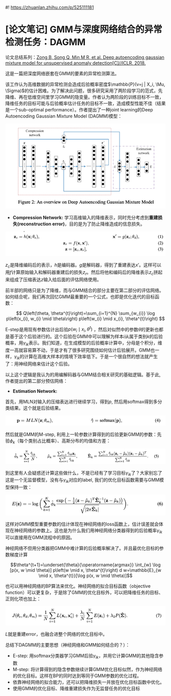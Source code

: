 #! https://zhuanlan.zhihu.com/p/525111181
# [论文笔记] GMM与深度网络结合的异常检测任务：DAGMM

论文总结系列：[Zong B, Song Q, Min M R, et al. Deep autoencoding gaussian mixture model for unsupervised anomaly detection[C]//ICLR. 2018.](https://openreview.net/pdf?id=BJJLHbb0-)

这是一篇把深度网络嵌套在GMM的要素的异常检测算法。

该工作认为高维数据的异常检测会造成后验概率密度$\mathbb{P}(v=j | X_i, \Mu, \Sigma)$的估计困难。为了解决此问题，很多研究采用了两阶段学习的范式，先降维、再在低维空间里学习GMM的隐变量。作者认为两阶段的训练目标不一致，降维任务的目标可能与后验概率估计任务的目标不一致，造成模型性能不佳（结果是一个sub-optimal performance）。作者提出了一种joint learning的Deep Autoencoding Gaussian Mixture Model (DAGMM)模型：

![](https://raw.githubusercontent.com/LouisYZK/picrepo/main/202206051932011.png)

- **Compression Network:** 学习高维输入的降维表示，同时充分考虑到**重建损失(reconstruction error)**，目的是为了防止降维造成的信息损失。

![](https://raw.githubusercontent.com/LouisYZK/picrepo/main/202206051936405.png)

$z_c$是降维编码后的表示，$h$是编码器。$g$是解码器，得到了重建表达$x'$。这样可以用$f$计算原始输入和解码器重建后的损失$z_r$。然后将他和编码后的降维表示$z_c$拼起来组成了压缩表达$z$输入给后面的评估网络使用。

前半部的网络只是为了降维，而与GMM结合的部分主要在第二部分的评估网络。如何结合呢，我们再次回忆GMM最重要的一个公式，也即是优化迭代的目标函数：

$$
Q\left(\theta, \theta^{t}\right)=\sum_{i=1}^{N} \sum_{w_{i}} \log p\left(x_{i}, w_{i} \mid \theta\right) p\left(w_{i} \mid x_{i}, \theta^{t}\right)
$$

E-step是用现有参数估计出后验$p (w_{i} \mid x_{i}, \theta^{t})$ ，然后对似然中的参数$\theta$的更新也都是基于这个后验进行的。这个后验在GMM中可以理解为样本$i$从属于类别$k$的后验概率，用$\gamma_{ik}$表示。我们知道，在生成模型的后验概率计算中，分母是个积分，维度一高就容易算不动，于是才有了很多研究围绕如何估计后验展开。GMM也一样，$\gamma_{ik}$的计算在高维大样本的情境下效率低下。于是一个很自然的想法就产生了：用神经网络来估计这个后验。

以上这个逻辑是我认为的用编解码器与GMM结合相关研究的基础逻辑。基于此, 作者提出的第二部分预估网络：

-  **Estimation Network:** 

首先，用MLN对输入的压缩表达进行继续学习，得到$p$, 然后用softmax得到多分类结果。这个就是后验结果。

![](https://raw.githubusercontent.com/LouisYZK/picrepo/main/202206051950528.png)

然后就是GMM的M-step, 利用上一轮参数计算得到的后验更新GMM的参数：先验$\phi_k$（每个类别占比概率）、高斯分布的均值和方差：

![](https://raw.githubusercontent.com/LouisYZK/picrepo/main/202206051959432.png)

到这里有人会疑惑还计算这些做什么，不是已经有了学习目标$\gamma_{ik}$了？大家别忘了这是一个无监督模型，没有与$\gamma_{ik}$对应的label, 我们的优化目标函数需要与GMM模型保持一致：

![](https://raw.githubusercontent.com/LouisYZK/picrepo/main/202206051959220.png)

这样对GMM模型重要参数的估计体现在神经网络的loss函数上，估计误差就会体现在神经网络的参数上。这也是为什么我们用神经网络分类器得到的后验概率$\gamma_{ik}$可以直接用在GMM流程中的原因。

神经网络不但用分类器把GMM中难计算的后验概率解决了。并且最优化目标的参数梯度计算

$$\theta^{t+1}=\underset{\theta}{\operatorname{argmax}} \int_{w} \log [p(x, w \mid \theta)] p\left(w \mid x, \theta^{t}\right) d w=\mathbb{E}_{w \mid x, \theta^{t}}[\log p(x, w \mid \theta)]$$

也可以用神经网络的BP算法来优化。神经网络的拟合目标函数（objective  function）可以更复杂，于是除了GMM的优化目标外，可以把降维任务的目标、正则化项也加上：

![](https://raw.githubusercontent.com/LouisYZK/picrepo/main/202206052006029.png)

$L$就是重建error，也融合进整个网络的优化目标中。

总结下DAGMM的主要思想（神经网络和GMM如何结合的？）：

- E-step: 用softmax分类器学习GMM后验$\gamma_{ik}$，并用它计算GMM的其他隐含参数
- M-step: 将计算得到的隐含参数继续计算GMM优化目标似然，作为神经网络的优化目标。这样在BP的同时达到等同于GMM参数的优化过程。
- 依靠神经网络的拟合能力，还可以把降维损失一并放在优化目标函数中优化。
- 使用GMM的优化目标、降维重建损失作为无监督任务的优化目标
